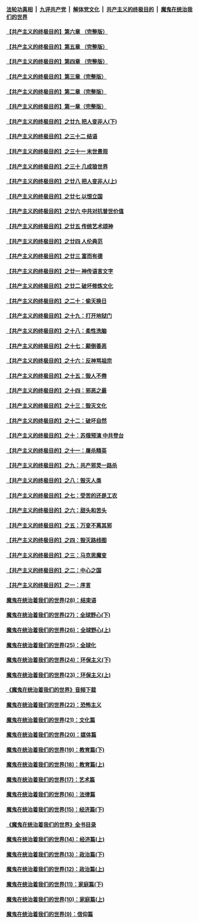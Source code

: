 ####  [法轮功真相](../../../../basic/blob/master/README.md?t=06090531) &nbsp;|&nbsp; [九评共产党](../../../../9ping.md/blob/master/README.md?t=06090531) &nbsp;|&nbsp; [解体党文化](../../../../jtdwh.md/blob/master/README.md?t=06090531)  &nbsp;|&nbsp; [共产主义的终极目的](../../../../gczydzjmd.md/blob/master/README.md?t=06090531) &nbsp;|&nbsp; [魔鬼在统治我们的世界](../../../../mgztzwmdsj.md/blob/master/README.md?t=06090531) 

#### [【共产主义的终极目的】第六章 （完整版）](../pages/nsc422/n11428913.md?t=06090531) 

#### [【共产主义的终极目的】第五章 （完整版）](../pages/nsc422/n11428912.md?t=06090531) 

#### [【共产主义的终极目的】第四章 （完整版）](../pages/nsc422/n11428907.md?t=06090531) 

#### [【共产主义的终极目的】第三章（完整版）](../pages/nsc422/n11428848.md?t=06090531) 

#### [【共产主义的终极目的】第二章（完整版）](../pages/nsc422/n11428831.md?t=06090531) 

#### [【共产主义的终极目的】第一章（完整版）](../pages/nsc422/n11417651.md?t=06090531) 

#### [【共产主义的终极目的】之廿九 把人变非人(下)](../pages/nsc422/n11344140.md?t=06090531) 

#### [【共产主义的终极目的】之三十二 结语](../pages/nsc422/n11360535.md?t=06090531) 

#### [【共产主义的终极目的】之三十一 末世景观](../pages/nsc422/n11351129.md?t=06090531) 

#### [【共产主义的终极目的】之三十 几成狼世界](../pages/nsc422/n11348280.md?t=06090531) 

#### [【共产主义的终极目的】之廿八 把人变非人(上)](../pages/nsc422/n11340492.md?t=06090531) 

#### [【共产主义的终极目的】之廿七 以恨立国](../pages/nsc422/n11336944.md?t=06090531) 

#### [【共产主义的终极目的】之廿六 中共对抗普世价值](../pages/nsc422/n11324785.md?t=06090531) 

#### [【共产主义的终极目的】之廿五 传统艺术颂神](../pages/nsc422/n11296396.md?t=06090531) 

#### [【共产主义的终极目的】之廿四 人伦典范](../pages/nsc422/n11296397.md?t=06090531) 

#### [【共产主义的终极目的】之廿三 富而有德](../pages/nsc422/n11283598.md?t=06090531) 

#### [【共产主义的终极目的】之廿一 神传语言文字](../pages/nsc422/n11263265.md?t=06090531) 

#### [【共产主义的终极目的】之廿二 破坏修炼文化](../pages/nsc422/n11245728.md?t=06090531) 

#### [【共产主义的终极目的】之二十：偷天换日](../pages/nsc422/n11238846.md?t=06090531) 

#### [【共产主义的终极目的】之十九：打开地狱门](../pages/nsc422/n11206376.md?t=06090531) 

#### [【共产主义的终极目的】之十八：柔性洗脑](../pages/nsc422/n11199994.md?t=06090531) 

#### [【共产主义的终极目的】之十七：颠倒善恶](../pages/nsc422/n11179782.md?t=06090531) 

#### [【共产主义的终极目的】之十六：反神骂祖宗](../pages/nsc422/n11166798.md?t=06090531) 

#### [【共产主义的终极目的】之十五：毁人不倦](../pages/nsc422/n11166792.md?t=06090531) 

#### [【共产主义的终极目的】之十四：邪恶之最](../pages/nsc422/n11150249.md?t=06090531) 

#### [【共产主义的终极目的】之十三：毁灭文化](../pages/nsc422/n11135227.md?t=06090531) 

#### [【共产主义的终极目的】之十二：破坏自然](../pages/nsc422/n11135214.md?t=06090531) 

#### [【共产主义的终极目的】之十：苏俄预演 中共登台](../pages/nsc422/n11118424.md?t=06090531) 

#### [【共产主义的终极目的】之十一：屠杀精英](../pages/nsc422/n11118442.md?t=06090531) 

#### [【共产主义的终极目的】之九：共产邪灵一路杀](../pages/nsc422/n11114139.md?t=06090531) 

#### [【共产主义的终极目的】之八：毁灭人类](../pages/nsc422/n11108503.md?t=06090531) 

#### [【共产主义的终极目的】之七：受苦的还是工农](../pages/nsc422/n11101809.md?t=06090531) 

#### [【共产主义的终极目的】之六：甜头和苦头](../pages/nsc422/n11096971.md?t=06090531) 

#### [【共产主义的终极目的】之五：万变不离其邪](../pages/nsc422/n11091285.md?t=06090531) 

#### [【共产主义的终极目的】之四：毁灭路线图](../pages/nsc422/n11086284.md?t=06090531) 

#### [【共产主义的终极目的】之三：马克思魔变](../pages/nsc422/n11061941.md?t=06090531) 

#### [【共产主义的终极目的】之二：中心之国](../pages/nsc422/n11047728.md?t=06090531) 

#### [【共产主义的终极目的】之一：序言](../pages/nsc422/n11086077.md?t=06090531) 

#### [魔鬼在统治着我们的世界(28)：结束语](../pages/nsc422/n10936246.md?t=06090531) 

#### [魔鬼在统治着我们的世界(27)：全球野心(下)](../pages/nsc422/n10928319.md?t=06090531) 

#### [魔鬼在统治着我们的世界(26)：全球野心(上)](../pages/nsc422/n10900318.md?t=06090531) 

#### [魔鬼在统治着我们的世界(25)：全球化](../pages/nsc422/n10788205.md?t=06090531) 

#### [魔鬼在统治着我们的世界(24)：环保主义(下)](../pages/nsc422/n10695307.md?t=06090531) 

#### [魔鬼在统治着我们的世界(23)：环保主义(上)](../pages/nsc422/n10688613.md?t=06090531) 

#### [《魔鬼在统治着我们的世界》音频下载](../pages/nsc422/n10635553.md?t=06090531) 

#### [魔鬼在统治着我们的世界(22)：恐怖主义](../pages/nsc422/n10614727.md?t=06090531) 

#### [魔鬼在统治着我们的世界(21)：文化篇](../pages/nsc422/n10597706.md?t=06090531) 

#### [魔鬼在统治着我们的世界(20)：媒体篇](../pages/nsc422/n10586579.md?t=06090531) 

#### [魔鬼在统治着我们的世界(19)：教育篇(下)](../pages/nsc422/n10564808.md?t=06090531) 

#### [魔鬼在统治着我们的世界(18)：教育篇(上)](../pages/nsc422/n10526970.md?t=06090531) 

#### [魔鬼在统治着我们的世界(17)：艺术篇](../pages/nsc422/n10499093.md?t=06090531) 

#### [魔鬼在统治着我们的世界(16)：法律篇](../pages/nsc422/n10485969.md?t=06090531) 

#### [魔鬼在统治着我们的世界(15)：经济篇(下)](../pages/nsc422/n10469975.md?t=06090531) 

#### [《魔鬼在统治着我们的世界》全书目录](../pages/nsc422/n10464261.md?t=06090531) 

#### [魔鬼在统治着我们的世界(14)：经济篇(上)](../pages/nsc422/n10457370.md?t=06090531) 

#### [魔鬼在统治着我们的世界(13)：政治篇(下)](../pages/nsc422/n10448270.md?t=06090531) 

#### [魔鬼在统治着我们的世界(12)：政治篇(上)](../pages/nsc422/n10444576.md?t=06090531) 

#### [魔鬼在统治着我们的世界(11)：家庭篇(下)](../pages/nsc422/n10440961.md?t=06090531) 

#### [魔鬼在统治着我们的世界(10)：家庭篇(上)](../pages/nsc422/n10435448.md?t=06090531) 

#### [魔鬼在统治着我们的世界(9)：信仰篇](../pages/nsc422/n10432159.md?t=06090531) 

